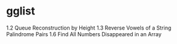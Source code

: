 # gglist

1.2 Queue Reconstruction by Height
1.3 Reverse Vowels of a String
    Palindrome Pairs
1.6 Find All Numbers Disappeared in an Array

